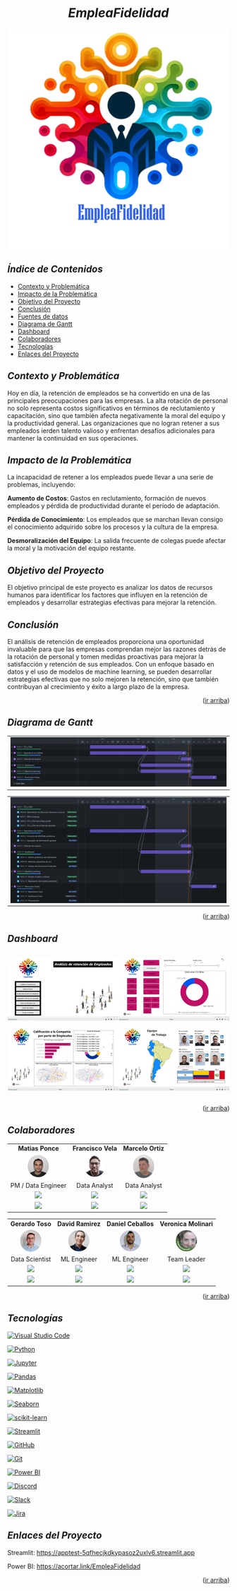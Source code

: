 # <a name="readme-top"></a>

# <h1 align="center">_EmpleaFidelidad_</h1>

<!-- <p align="center">
  <img src="images/logo_EmpleaFidelidad.jpeg"  height="300">
<p align="center"> -->
<p align="center">
  <img src="Resources/Images/Repository Resources/EmpleaFidelidad.png"  height="500">
<p align="center">

## _Índice de Contenidos_

- [Contexto y Problemática](#contexto-y-problemática)
- [Impacto de la Problemática](#impacto-de-la-problemática)
- [Objetivo del Proyecto](#objetivo-del-proyecto)
- [Conclusión](#conclusión)
- [Fuentes de datos](#fuentes-de-datos)
- [Diagrama de Gantt](#diagrama-de-gantt)
- [Dashboard](#dashboard)
- [Colaboradores](#colaboradores)
- [Tecnologías](#tecnologías)
- [Enlaces del Proyecto](#enlaces-del-proyecto)

## _Contexto y Problemática_
 Hoy en día, la retención de empleados se ha convertido en una de las principales preocupaciones para las empresas. La alta rotación de personal no solo representa costos significativos en términos de reclutamiento y capacitación, sino que también afecta negativamente la moral del equipo y la productividad general. Las organizaciones que no logran retener a sus empleados ierden talento valioso y enfrentan desafíos adicionales para mantener la continuidad en sus operaciones.

##  _Impacto de la Problemática_

 La incapacidad de retener a los empleados puede llevar a una serie de problemas, incluyendo:

 **Aumento de Costos**: Gastos en reclutamiento, formación de nuevos empleados y pérdida de productividad durante el período de adaptación.

 **Pérdida de Conocimiento**: Los empleados que se marchan llevan consigo el conocimiento adquirido sobre los procesos y la cultura de la empresa.
 
 **Desmoralización del Equipo**: La salida frecuente de colegas puede afectar la moral y la motivación del equipo restante.

## _Objetivo del Proyecto_
 El objetivo principal de este proyecto es analizar los datos de recursos humanos para identificar los factores que influyen en la retención de empleados y desarrollar estrategias efectivas para mejorar la retención.

 ## _Conclusión_
 El análisis de retención de empleados proporciona una oportunidad invaluable para que las empresas comprendan mejor las razones detrás de la rotación de personal y tomen
 medidas proactivas para mejorar la satisfacción y retención de sus empleados. Con un enfoque basado en datos y el uso de modelos de machine learning, se pueden
 desarrollar estrategias efectivas que no solo mejoren la retención, sino que también contribuyan al crecimiento y éxito a largo plazo de la empresa.

<p align="right">(<a href="#readme-top">ir arriba</a>)</p>

## _Diagrama de Gantt_

<table align="center">
  <tr>
    <td align="center"><img src="Resources/Images/Diagrama de Gantt/Incidencias Primarias.png" style="border-radius:0%">
  </tr>
</table>

<table align="center">
  <tr>
    <td align="center"><img src="Resources\Images\Diagrama de Gantt\incidencias Secundarias.png" style="border-radius:0%">
  </tr>
</table>

<p align="right">(<a href="#readme-top">ir arriba</a>)</p>

## _Dashboard_

<div style="display: flex; justify-content: center;">
    <div>
        <p align="center"><img src="Resources\Images\Repository Resources\dashboard.gif"></p>
        <p align="center"><img src="Resources\Images\Repository Resources\nube.gif"></p>
    </div>
    <div>
        <p align="center"><img src="Resources\Images\Repository Resources\empleo.gif"></p>
        <p align="center"><img src="Resources\Images\Repository Resources\equipo.gif"></p>
    </div>
</div>

<p align="right">(<a href="#readme-top">ir arriba</a>)</p>

## _Colaboradores_

<table align="center">
  <tr>
    <td align="center"><b>Matias Ponce</b></td>
    <td align="center"><b>Francisco Vela</b></td>
    <td align="center"><b>Marcelo Ortiz</b></td>
  </tr>
  <tr>
    <td align="center"><a href="https://www.linkedin.com/in/matias-leonel-ponce-duarte/"><img src="Resources/Images/Contributors/matias.jpg" width=48 style="border-radius:50%"></a></td>
    <td align="center"><a href="https://www.linkedin.com/in/franciscovelaflores/"><img src="Resources/Images/Contributors/francisco.jpg" width=48 style="border-radius:50%"></a></td>
    <td align="center"><a href="https://www.linkedin.com/in/marceloortizz/"><img src="Resources/Images/Contributors/marcelo.jpg" width=48 style="border-radius:50%"></a></td>
  </tr>
  <tr>
    <td align="center">PM / Data Engineer</td>
    <td align="center">Data Analyst</td>
    <td align="center">Data Analyst</td>
  </tr>
  <tr>
    <td align="center"><a href="https://github.com/PrismaPsy"><img src="https://img.shields.io/badge/Platform-GitHub-lightgrey"></a></td>
    <td align="center"><a href="https://github.com/cisco-vf"><img src="https://img.shields.io/badge/Platform-GitHub-lightgrey"> </a></td>
    <td align="center"><a href="https://github.com/marceloortizz"><img src="https://img.shields.io/badge/Platform-GitHub-lightgrey"></a></td>
  </tr>
  <tr>
    <td align="center"><a href="https://www.linkedin.com/in/matias-leonel-ponce-duarte/"><img src="https://img.shields.io/badge/Platform-LinkedIn-blue"></a></td>
    <td align="center"><a href="https://www.linkedin.com/in/franciscovelaflores/"><img src="https://img.shields.io/badge/Platform-LinkedIn-blue"> </a></td>
    <td align="center"><a href="https://www.linkedin.com/in/marceloortizz/"><img src="https://img.shields.io/badge/Platform-LinkedIn-blue"></a></td>
  </tr>
</table>

<table align="center">
  <tr>
    <td align="center"><b>Gerardo Toso</b></td>
    <td align="center"><b>David Ramirez</b></td>
    <td align="center"><b>Daniel Ceballos</b></td>
    <td align="center"><b>Veronica Molinari</b></td>
  </tr>
  <tr>
    <td align="center"><a href="https://www.linkedin.com/in/gerardo-jose-toso/"><img src="Resources/Images/Contributors/gerardo.jpg" width=48 style="border-radius:50%"></a></td>
    <td align="center"><a href="https://www.linkedin.com/in/edavid-ramirez/"><img src="Resources/Images/Contributors/david.jpg" width=48 style="border-radius:50%"></a></td>
    <td align="center"><a href="https://www.linkedin.com/in/dceballosm/"><img src="Resources/Images/Contributors/daniel.jpg" width=48 style="border-radius:50%"></a></td>
    <td align="center"><a href="https://www.linkedin.com/in/veronica-molinari/"><img src="Resources/Images/Contributors/veronica.jpg" width=48 style="border-radius:50%"></a></td>
  </tr>
  <tr>
    <td align="center">Data Scientist</td>
    <td align="center">ML Engineer</td>
    <td align="center">ML Engineer</td>
    <td align="center">Team Leader</td>
  </tr>
  <tr>
    <td align="center"><a href="https://github.com/GerardoToso"><img src="https://img.shields.io/badge/Platform-GitHub-lightgrey"></a></td>
    <td align="center"><a href="https://github.com/keoopx"><img src="https://img.shields.io/badge/Platform-GitHub-lightgrey"></a></td>
    <td align="center"><a href="https://github.com/dceballosm"><img src="https://img.shields.io/badge/Platform-GitHub-lightgrey"></a></td>
    <td align="center"><a href="https://github.com/veritoa45"><img src="https://img.shields.io/badge/Platform-GitHub-lightgrey"></a></td>
  </tr>
  <tr>
    <td align="center"><a href="https://www.linkedin.com/in/gerardo-jose-toso/"><img src="https://img.shields.io/badge/Platform-LinkedIn-blue"></a></td>
      <td align="center"><a href="https://www.linkedin.com/in/edavid-ramirez/"><img src="https://img.shields.io/badge/Platform-LinkedIn-blue"></a></td>
    <td align="center"><a href="https://www.linkedin.com/in/dceballosm/"><img src="https://img.shields.io/badge/Platform-LinkedIn-blue"></a></td>
    <td align="center"><a href="https://www.linkedin.com/in/veronica-molinari/"><img src="https://img.shields.io/badge/Platform-LinkedIn-blue"></a></td>
  </tr>
</table>

<p align="right">(<a href="#readme-top">ir arriba</a>)</p>

## _Tecnologías_

[![Visual Studio Code](https://img.shields.io/badge/IDE-Visual%20Studio%20Code-blue)](https://code.visualstudio.com/)

[![Python](https://img.shields.io/badge/Language-Python-blue)](https://www.python.org/)

[![Jupyter](https://img.shields.io/badge/Notebook-Jupyter-orange)](https://jupyter.org/)

[![Pandas](https://img.shields.io/badge/Library-Pandas-brightgreen)](https://pandas.pydata.org/)

[![Matplotlib](https://img.shields.io/badge/Library-Matplotlib-blue)](https://matplotlib.org/)

[![Seaborn](https://img.shields.io/badge/Library-Seaborn-yellow)](https://seaborn.pydata.org/)

[![scikit-learn](https://img.shields.io/badge/Library-scikit--learn-red)](https://scikit-learn.org/)

[![Streamlit](https://img.shields.io/badge/Framework-Streamlit-purple)](https://streamlit.io/)

[![GitHub](https://img.shields.io/badge/Platform-GitHub-lightgrey)](https://github.com/)

[![Git](https://img.shields.io/badge/Version%20Control-Git-blue)](https://git-scm.com/)

[![Power BI](https://img.shields.io/badge/BI%20Tool-Power%20BI-yellow)](https://powerbi.microsoft.com/)

[![Discord](https://img.shields.io/badge/Chat-Discord-blueviolet)](https://discord.com/)

[![Slack](https://img.shields.io/badge/Chat-Slack-4A154B)](https://slack.com/)

[![Jira](https://img.shields.io/badge/Project%20Management-Jira-blue)](https://www.atlassian.com/software/jira)

## _Enlaces del Proyecto_

Streamlit: https://apptest-5qfhecjkdkypasoz2uxlv6.streamlit.app

Power BI: https://acortar.link/EmpleaFidelidad

<p align="right">(<a href="#readme-top">ir arriba</a>)</p>
